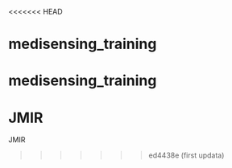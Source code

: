 <<<<<<< HEAD
# medisensing_training
medisensing_training
=======
# JMIR
JMIR
>>>>>>> ed4438e (first updata)
